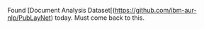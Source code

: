 Found [Document Analysis Dataset[(https://github.com/ibm-aur-nlp/PubLayNet) today. Must come back to this.

